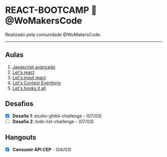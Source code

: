 ﻿# REACT-BOOTCAMP 🦄 @WoMakersCode

Realizado pela comunidade @WoMakersCode.

******
## Aulas

 1. [Javascript avançado](#1-javascript-avancado)
 2. [Let's react](#2-lets-react)
 3. [Let's input react](#3-lets-input-react)
 4. [Let's Context Everthing]()
 5. [Let's hooks it all](#5-class-function)

## Desafios

- [X] **Desafio 1**: studio-ghibli-challenge - (07/03)
- [ ] **Desafio 2**: todo-list-challenge - (07/03)

## Hangouts

- [X] **Consumir API CEP** - (04/03)
